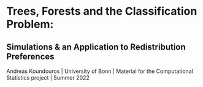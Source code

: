 # Trees, Forests and the Classification Problem: 
## Simulations & an Application to Redistribution Preferences
Andreas Koundouros | University of Bonn | Material for the Computational Statistics project | Summer 2022
